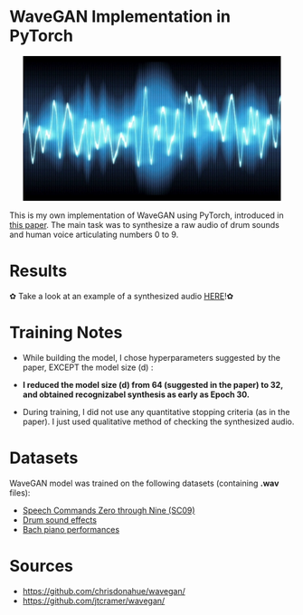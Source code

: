 # WaveGAN Implementation in PyTorch

<p align="center"><img src="images/waveform.jpg" height = "256"></p>

This is my own implementation of WaveGAN using PyTorch, introduced in [this paper](https://arxiv.org/pdf/1802.04208.pdf). The main task was to synthesize a raw audio of drum sounds and human voice articulating numbers 0 to 9.


# Results

✿ Take a look at an example of a synthesized audio [HERE](https://soundcloud.com/lucrece-summer/1-2-3-4-by-wavegan)!✿


# Training Notes


* While building the model, I chose hyperparameters suggested by the paper, EXCEPT the model size (d) :


* **I reduced the model size (d) from 64 (suggested in the paper) to 32, and obtained recognizabel synthesis as early as Epoch 30.**


* During training, I did not use any quantitative stopping criteria (as in the paper). I just used qualitative method of checking the synthesized audio.


# Datasets

WaveGAN model was trained on the following datasets (containing **.wav** files): 

- [Speech Commands Zero through Nine (SC09)](http://deepyeti.ucsd.edu/cdonahue/wavegan/data/sc09.tar.gz)
- [Drum sound effects](http://deepyeti.ucsd.edu/cdonahue/wavegan/data/drums.tar.gz)
- [Bach piano performances](http://deepyeti.ucsd.edu/cdonahue/wavegan/data/mancini_piano.tar.gz)


# Sources

* https://github.com/chrisdonahue/wavegan/
* https://github.com/jtcramer/wavegan/
